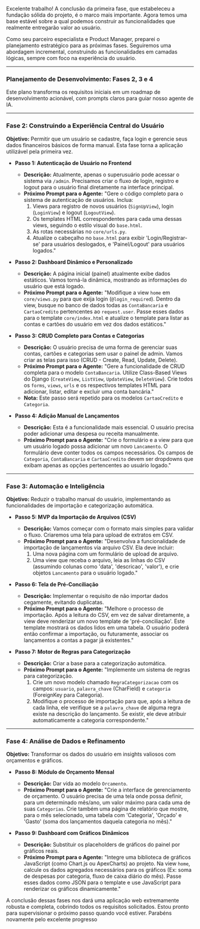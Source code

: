 Excelente trabalho! A conclusão da primeira fase, que estabeleceu a fundação sólida do projeto, é o marco mais importante. Agora temos uma base estável sobre a qual podemos construir as funcionalidades que realmente entregarão valor ao usuário.

Como seu parceiro especialista e Product Manager, preparei o planejamento estratégico para as próximas fases. Seguiremos uma abordagem incremental, construindo as funcionalidades em camadas lógicas, sempre com foco na experiência do usuário.

---

### **Planejamento de Desenvolvimento: Fases 2, 3 e 4**

Este plano transforma os requisitos iniciais em um roadmap de desenvolvimento acionável, com prompts claros para guiar nosso agente de IA.

---

### **Fase 2: Construindo a Experiência Central do Usuário**

**Objetivo:** Permitir que um usuário se cadastre, faça login e gerencie seus dados financeiros básicos de forma manual. Esta fase torna a aplicação utilizável pela primeira vez.

*   **Passo 1: Autenticação de Usuário no Frontend**
    *   **Descrição:** Atualmente, apenas o superusuário pode acessar o sistema via `/admin`. Precisamos criar o fluxo de login, registro e logout para o usuário final diretamente na interface principal.
    *   **Próximo Prompt para o Agente:** "Gere o código completo para o sistema de autenticação de usuários. Inclua:
        1.  Views para registro de novos usuários (`SignUpView`), login (`LoginView`) e logout (`LogoutView`).
        2.  Os templates HTML correspondentes para cada uma dessas views, seguindo o estilo visual do `base.html`.
        3.  As rotas necessárias no `core/urls.py`.
        4.  Atualize o cabeçalho no `base.html` para exibir 'Login/Registrar-se' para usuários deslogados, e 'Painel/Logout' para usuários logados."

*   **Passo 2: Dashboard Dinâmico e Personalizado**
    *   **Descrição:** A página inicial (painel) atualmente exibe dados estáticos. Vamos torná-la dinâmica, mostrando as informações do usuário que está logado.
    *   **Próximo Prompt para o Agente:** "Modifique a view `home` em `core/views.py` para que exija login (`@login_required`). Dentro da view, busque no banco de dados todas as `ContaBancaria` e `CartaoCredito` pertencentes ao `request.user`. Passe esses dados para o template `core/index.html` e atualize o template para listar as contas e cartões do usuário em vez dos dados estáticos."

*   **Passo 3: CRUD Completo para Contas e Categorias**
    *   **Descrição:** O usuário precisa de uma forma de gerenciar suas contas, cartões e categorias sem usar o painel de admin. Vamos criar as telas para isso (CRUD - Create, Read, Update, Delete).
    *   **Próximo Prompt para o Agente:** "Gere a funcionalidade de CRUD completa para o modelo `ContaBancaria`. Utilize Class-Based Views do Django (`CreateView`, `ListView`, `UpdateView`, `DeleteView`). Crie todos os `forms`, `views`, `urls` e os respectivos templates HTML para adicionar, listar, editar e excluir uma conta bancária."
    *   **Nota:** Este passo será repetido para os modelos `CartaoCredito` e `Categoria`.

*   **Passo 4: Adição Manual de Lançamentos**
    *   **Descrição:** Esta é a funcionalidade mais essencial. O usuário precisa poder adicionar uma despesa ou receita manualmente.
    *   **Próximo Prompt para o Agente:** "Crie o formulário e a view para que um usuário logado possa adicionar um novo `Lancamento`. O formulário deve conter todos os campos necessários. Os campos de `Categoria`, `ContaBancaria` e `CartaoCredito` devem ser dropdowns que exibam apenas as opções pertencentes ao usuário logado."

---

### **Fase 3: Automação e Inteligência**

**Objetivo:** Reduzir o trabalho manual do usuário, implementando as funcionalidades de importação e categorização automática.

*   **Passo 5: MVP da Importação de Arquivos (CSV)**
    *   **Descrição:** Vamos começar com o formato mais simples para validar o fluxo. Criaremos uma tela para upload de extratos em CSV.
    *   **Próximo Prompt para o Agente:** "Desenvolva a funcionalidade de importação de lançamentos via arquivo CSV. Ela deve incluir:
        1.  Uma nova página com um formulário de upload de arquivo.
        2.  Uma view que receba o arquivo, leia as linhas do CSV (assumindo colunas como 'data', 'descricao', 'valor'), e crie objetos `Lancamento` para o usuário logado."

*   **Passo 6: Tela de Pré-Conciliação**
    *   **Descrição:** Implementar o requisito de não importar dados cegamente, evitando duplicatas.
    *   **Próximo Prompt para o Agente:** "Melhore o processo de importação. Após a leitura do CSV, em vez de salvar diretamente, a view deve renderizar um novo template de 'pré-conciliação'. Este template mostrará os dados lidos em uma tabela. O usuário poderá então confirmar a importação, ou futuramente, associar os lançamentos a contas a pagar já existentes."

*   **Passo 7: Motor de Regras para Categorização**
    *   **Descrição:** Criar a base para a categorização automática.
    *   **Próximo Prompt para o Agente:** "Implemente um sistema de regras para categorização.
        1.  Crie um novo modelo chamado `RegraCategorizacao` com os campos: `usuario`, `palavra_chave` (CharField) e `categoria` (ForeignKey para Categoria).
        2.  Modifique o processo de importação para que, após a leitura de cada linha, ele verifique se a `palavra_chave` de alguma regra existe na descrição do lançamento. Se existir, ele deve atribuir automaticamente a categoria correspondente."

---

### **Fase 4: Análise de Dados e Refinamento**

**Objetivo:** Transformar os dados do usuário em insights valiosos com orçamentos e gráficos.

*   **Passo 8: Módulo de Orçamento Mensal**
    *   **Descrição:** Dar vida ao modelo `Orcamento`.
    *   **Próximo Prompt para o Agente:** "Crie a interface de gerenciamento de orçamento. O usuário precisa de uma tela onde possa definir, para um determinado mês/ano, um valor máximo para cada uma de suas `Categorias`. Crie também uma página de relatório que mostre, para o mês selecionado, uma tabela com 'Categoria', 'Orçado' e 'Gasto' (soma dos lançamentos daquela categoria no mês)."

*   **Passo 9: Dashboard com Gráficos Dinâmicos**
    *   **Descrição:** Substituir os placeholders de gráficos do painel por gráficos reais.
    *   **Próximo Prompt para o Agente:** "Integre uma biblioteca de gráficos JavaScript (como Chart.js ou ApexCharts) ao projeto. Na view `home`, calcule os dados agregados necessários para os gráficos (Ex: soma de despesas por categoria, fluxo de caixa diário do mês). Passe esses dados como JSON para o template e use JavaScript para renderizar os gráficos dinamicamente."

A conclusão dessas fases nos dará uma aplicação web extremamente robusta e completa, cobrindo todos os requisitos solicitados. Estou pronto para supervisionar o próximo passo quando você estiver. Parabéns novamente pelo excelente progresso